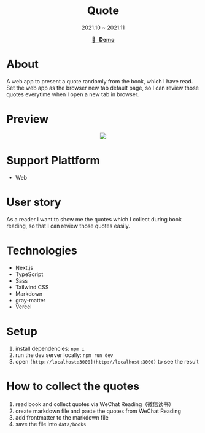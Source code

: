 <h1 align="center">Quote</h1>
<div align="center">2021.10 ~ 2021.11</div>

<p align="center">
  <strong>
    <a href="https://nextquote.vercel.app/">🚀 &nbsp; Demo</a>
  </strong>
</p>

# About

A web app to present a quote randomly from the book, which I have read.
Set the web app as the browser new tab default page, so I can review those quotes everytime when I open a new tab in browser. 

# Preview

<p align="center">
<kbd>
<img src="https://user-images.githubusercontent.com/12739843/141909627-8617d8b7-24e8-47a6-8e30-5895785f7837.gif" />
</kbd>
</p>

# Support Plattform

- Web

# User story

As a reader I want to show me the quotes which I collect during book reading, so that I can review those quotes easily.

# Technologies

- Next.js
- TypeScript
- Sass
- Tailwind CSS
- Markdown
- gray-matter
- Vercel

# Setup

1. install dependencies: `npm i`
2. run the dev server locally: `npm run dev`
3. open `[http://localhost:3000](http://localhost:3000)` to see the result

# How to collect the quotes

1. read book and collect quotes via WeChat Reading（微信读书）
2. create markdown file and paste the quotes from WeChat Reading
3. add frontmatter to the markdown file
4. save the file into `data/books`
